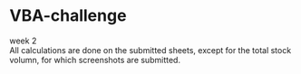 # VBA-challenge
week 2
<br>
All calculations are done on the submitted sheets, except for the total stock volumn, for which screenshots are submitted.  
